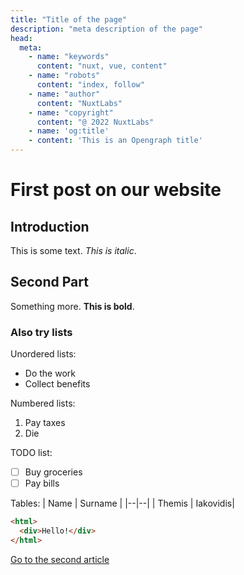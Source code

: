 ```yaml
---
title: "Title of the page"
description: "meta description of the page"
head:
  meta:
    - name: "keywords"
      content: "nuxt, vue, content"
    - name: "robots"
      content: "index, follow"
    - name: "author"
      content: "NuxtLabs"
    - name: "copyright"
      content: "@ 2022 NuxtLabs"
    - name: 'og:title'
    - content: 'This is an Opengraph title'
---
```


# First post on our website

## Introduction

This is some text. _This is italic_.

## Second Part

Something more. **This is bold**.

### Also try lists

Unordered lists:

- Do the work
- Collect benefits

Numbered lists:

1. Pay taxes
2. Die

TODO list:

- [ ] Buy groceries
- [ ] Pay bills

Tables:
| Name | Surname |
|--|--|
| Themis | Iakovidis|

```html
<html>
  <div>Hello!</div>
</html>
```

[Go to the second article](/blog/second)
